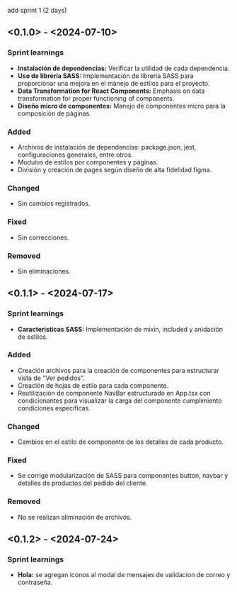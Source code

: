add sprint 1 (2 days)
## <0.1.0> - <2024-07-10>

### Sprint learnings

* **Instalación de dependencias:** Verificar la utilidad de cada dependencia.
* **Uso de librería SASS:** Implementación de librería SASS para proporcionar una mejora en el manejo de estilos para el proyecto.
* **Data Transformation for React Components:** Emphasis on data transformation for proper functioning of components.
* **Diseño micro de componentes:** Manejo de componentes micro para la composición de páginas.

### Added

* Archivos de instalación de dependencias: package.json, jest, configuraciones generales, entre otros.
* Modulos de estilos por componentes y páginas.
* División y creación de pages según diseño de alta fidelidad figma.


### Changed

* Sin cambios registrados.

### Fixed

* Sin correcciones.

### Removed

* Sin eliminaciones.



## <0.1.1> - <2024-07-17>

### Sprint learnings

* **Caracteristicas SASS:** Implementación de mixin, included y anidación de estilos. 

### Added
* Creación archivos para la creación de componentes para estructurar vista de "Ver pedidos".
* Creación de hojas de estilo para cada componente.
* Reutilización de componente NavBar estructurado en App.tsx con condicionantes para visualizar la carga del componente cumplimiento condiciones especificas.


### Changed

* Cambios en el estilo de componente de los detalles de cada producto.

### Fixed

* Se corrige modularización de SASS para componentes button, navbar y detalles de productos del pedido del cliente.

### Removed
* No se realizan aliminación de archivos.


## <0.1.2> - <2024-07-24>

### Sprint learnings

* **Hola:** se agregan iconos al modal de mensajes de validacion de correo y contraseña.
 